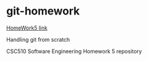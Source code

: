 # git-homework

<a href='https://txt.github.io/se24fall/git.html'>HomeWork5 link</a>
<p>Handling git from scratch</p>

CSC510 Software Engineering Homework 5 repository
